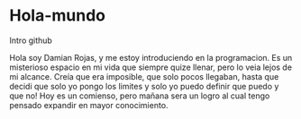 # Hola-mundo
Intro github

Hola soy Damian Rojas, y me estoy introduciendo en la programacion. Es un misterioso espacio en mi vida que siempre quize llenar, pero lo veia lejos de mi alcance.
Creía que era imposible, que solo pocos llegaban, hasta que decidi que solo yo pongo los limites y solo yo puedo definir que puedo y que no!
Hoy es un comienso, pero mañana sera un logro al cual tengo pensado expandir en mayor conocimiento.
